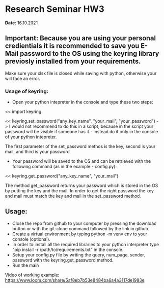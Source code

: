 # Research Seminar HW3

**Date**: 16.10.2021

## Important: Because you are using your personal credientials it is recommended to save you E-Mail password to the OS using the keyring library previosly installed from your requirements. 
Make sure your xlsx file is closed while saving with python, otherwise your will face an error. 

### Usage of keyring: 
- Open your python intepreter in the console and type these two steps:

<< import keyring

<< keyring.set_password("any_key_name", "your_mail", "your_password") -> I would not recommend to do this in a script, because in the script your password will be visible if someone has it - instead do it only in the console of your python intepreter.

The first parameter of the set_password methos is the key, second is your mail, and third is your password

- Your password will be saved to the OS and can be retrieved with the following command (as in the example - config.py):

<< keyring.get_password("any_key_name", "your_mail")

The method get_password returns your password which is stored in the OS by putting the key and the mail. In order to get the right password the key and mail must match the key and mail in the set_password method. 

## Usage:

- Close the repo from github to your computer by pressing the download button or with the git-clone command followed by the link in github.
- Create a virtual environment by typing python -m venv env to your console (optional).
- In order to install all the required libraries to your python interpreter type "pip install -r /path/to/requirements.txt" in the console.
- Setup your config.py file by writing the query, num_page, sender, password with the keyring.get_password method.
- Run the main


Video of working example: https://www.loom.com/share/5af8eb7b53e8484ba6a4a3117de1983e



